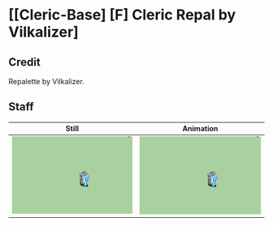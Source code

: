 # [\[Cleric-Base\] \[F\] Cleric Repal by Vilkalizer]

## Credit

Repalette by Vilkalizer.
	
## Staff

| Still | Animation |
| :---: | :-------: |
| ![Staff still](./Staff_000.png) | ![Staff animation](./Staff.gif) |
